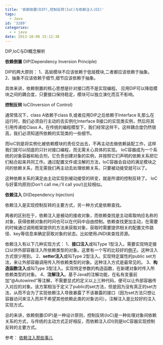 ```yaml
---
title: '依赖倒置(DIP),控制反转(IoC)与依赖注入(DI)'
tags:
  - Java
id: '3289'
categories:
  - - java
date: 2013-10-08 15:12:38
---
```


DIP,IoC与DI概念解析
<!-- more -->
**依赖倒置**
DIP(Dependency Inversion Principle)

DIP的两大原则：
1、高层模块不应该依赖于低层模块,二者都应该依赖于抽象。
2、抽象不应该依赖于细节,细节应该依赖于抽象。

具体来讲，依赖倒置的核心思想是针对接口而不是实现编程。
应用DIP可以降低模块之间的耦合度，只要接口保持稳定，模块可以独立演化而互不影响。

**控制反转**
IoC(Inversion of Control)

通常情况下，class A依赖于class B,或者应用DIP之后依赖于Interface B,那么在运行时，我们必须自行主动的去实例化Interface B接口的实现类实例，然后将其引用传递给Class A，在传统的编程模型下，我们经常这样干。这样耦合度仍然很高，我们必须知道所依赖的实现类的一些细节。

而IoC则是将实例化被依赖模块的责任交出去，不再主动去做依赖装配工作，这样我们就可以彻底的只针对接口编程，而无需关心具体的实现。
IoC容器成为一个系统的对象容器和粘合剂，它负责创建对象的实例，并按照它们声明的依赖关系把它们粘合起来共同工作。通过配置文件或注解的方法，IoC容器会自动的满足模块之间的依赖关系，而无需我们再主动去处理依赖关系，只要被动接受就可以了。

这种依赖关系的满足由主动实现到被动接受的转变，就是所谓的控制反转了。
IoC与好莱坞原则(Don't call me,i'll call you!)比较相似。

**依赖注入**
DI(Dependency Injection)

依赖注入是实现控制反转的主要方式，另一种方式是依赖查找。

两者的区别在于，依赖注入是被动的接收对象，而依赖查找是主动索取响应名称的对象，获得依赖对象的时间也可以在代码中自由控制。依赖查找更加主动，在需要的时候通过调用框架提供的方法来获取对象，获取时需要提供相关的配置文件路径、key等信息来确定获取对象的状态。比如使用JNDI来查找资源。

依赖注入有以下几种实现方式：
1、**接口注入**或叫Type 1型注入。需要实现特定接口以供外部容器注入所依赖类型的对象。这里有一个写的比较好的[例子](http://richnewman.wordpress.com/about/code-listings-and-diagrams/dependency-injection-examples/dependency-injection-example-interface-injection/)。这种注入方式很少用到。
2、**setter注入**或叫Type 2型注入。实现特定属性的public set方法，来让外部容器调用传入所依赖类型的对象。这种注入方式是最常见的。
3、**构造函数注入**或叫Type 3型注入。实现特定参数的构造函数，在新建对象时传入所依赖类型的对象。
4、**注解注入**。基于Java的注解功能，在私有变量前加“@Autowired”等注解，不需要显式的定义以上三种代码，便可以让外部容器传入对应的对象。该方案相当于定义了public的set方法，但是因为没有真正的set方法，从而不会为了实现依赖注入导致暴露了不该暴露的接口（因为set方法只想让容器访问来注入而并不希望其他依赖此类的对象访问）。注解注入是比较好的注入实现方式。

总的来讲，依赖倒置(DIP)是一种设计原则，控制反转(IoC)是一种处理对象间依赖关系的方式，与传统的主动方式正好相反，而依赖注入(DI)则是IoC容器实现控制反转的主要方式。

参考：
[依赖注入那些事儿](http://www.cnblogs.com/leoo2sk/archive/2009/06/17/1504693.html)